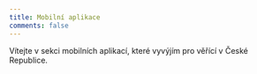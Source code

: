 ```yaml
---
title: Mobilní aplikace
comments: false
---
```


Vítejte v sekci mobilních aplikací, které vyvýjím pro věřící v České Republice.


